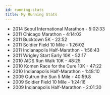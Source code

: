 ```yaml
---
id: running-stats
title: My Running Stats
---
```


- 2014 Seoul International Marathon - 5:02:33
- 2011 Chicago Marathon - 4:14:02
- 2011 Bucktown 5K - 22:52
- 2011 Soldier Field 10 Mile - 1:26:02
- 2011 Indianapolis Half-Marathon - 1:56:43
- 2011 Wrigley Start Early 10K - 52:17
- 2010 AIDS Run Walk 10K - 48:25
- 2010 Komen Race for the Cure 10K - 47:22
- 2010 Indianapolis Half-Marathon - 1:48:10
- 2009 Outrun the Sun 5 Mile - 40:59.8
- 2009 Soldier Field 10 Mile - 1:24:16
- 2009 Indianapolis Half-Marathon - 2:01:30
